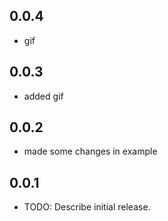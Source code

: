 ## 0.0.4
* gif 
## 0.0.3
* added gif

## 0.0.2
* made some changes in example


## 0.0.1

* TODO: Describe initial release.

